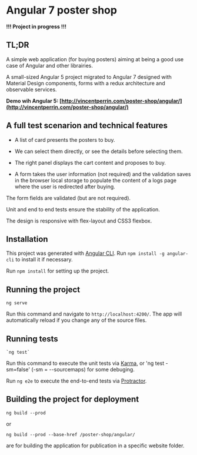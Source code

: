 # Angular 7 poster shop

**!!! Project in progress !!!**

## TL;DR

A simple web application (for buying posters) aiming at being a good use case of Angular and other librairies.

A small-sized Angular 5 project migrated to Angular 7 designed with Material Design components, forms with a redux architecture and observable services.

**Demo wih Angular 5: [http://vincentperrin.com/poster-shop/angular/](http://vincentperrin.com/poster-shop/angular/)**

## A full test scenarion and technical features

- A list of card presents the posters to buy.

- We can select them directly, or see the details before selecting them.

- The right panel displays the cart content and proposes to buy.

- A form takes the user information (not required) and the validation saves in the browser local storage to populate the content of a logs page where the user is redirected after buying.

The form fields are validated (but are not required).

Unit and end to end tests ensure the stability of the application.

The design is responsive with flex-layout and CSS3 flexbox.

## Installation

This project was generated with [Angular CLI](https://github.com/angular/angular-cli). Run `npm install -g angular-cli` to install it if necessary.

Run `npm install` for setting up the project.

## Running the project

    ng serve

Run this command and navigate to `http://localhost:4200/`. The app will automatically reload if you change any of the source files.

## Running tests

    `ng test`
    
Run this command to execute the unit tests via [Karma](https://karma-runner.github.io), or 'ng test -sm=false' (-sm = --sourcemaps) for some debuging.

Run `ng e2e` to execute the end-to-end tests via [Protractor](http://www.protractortest.org/).


## Building the project for deployment

    ng build --prod

or

    ng build --prod --base-href /poster-shop/angular/

are for building the application for publication in a specific website folder.
